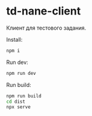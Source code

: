 # td-nane-client

Клиент для тестового задания.

Install:
```bash
npm i
```

Run dev:
```bash
npm run dev
```

Run build:
```bash
npm run build
cd dist
npx serve
```
